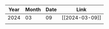 | Year | Month | Date | Link           |
| ---- | ----- | ---- | -------------- |
| 2024 | 03    | 09   | [[2024-03-09]] |
|      |       |      |                |
